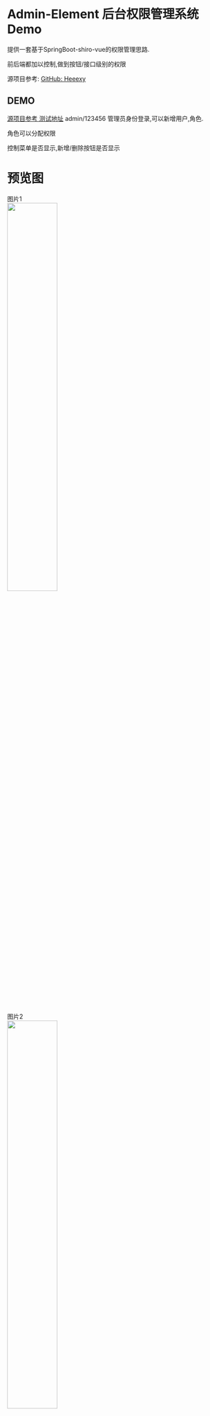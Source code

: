 # Admin-Element 后台权限管理系统Demo
提供一套基于SpringBoot-shiro-vue的权限管理思路.

前后端都加以控制,做到按钮/接口级别的权限

源项目参考: [GitHub: Heeexy](https://github.com/Heeexy/SpringBoot-Shiro-Vue)

## DEMO
[源项目参考 测试地址](http://g.heeexy.com)
admin/123456 管理员身份登录,可以新增用户,角色.

角色可以分配权限

控制菜单是否显示,新增/删除按钮是否显示


# 预览图

图片1      
<img src="https://blog.mylady.top/static/books/2022/8/2022-08-09_213343.png" style="width:48%;" />     
图片2       
<img src="https://blog.mylady.top/static/books/2022/8/2022-08-09_213441.png" style="width:48%;" />     
图片3          
<img src="https://blog.mylady.top/static/books/2022/8/2022-08-09_213454.png" style="width:48%;" />

# 优化
1, 站长[巨人-Heeexy](https://github.com/Heeexy/SpringBoot-Shiro-Vue)的肩膀上进行优化开发.
1. 前端Vue框架使用 [vue-element-admin](https://panjiachen.github.io/vue-element-admin) 进行二次开发. [使用文档: https://panjiachen.github.io/vue-element-admin-site/zh/](https://panjiachen.github.io/vue-element-admin-site/zh/)    
2. 使用token作为登录凭证, 不使用session,避免跨域问题
3. 使用自定义注解+aop 替代shiro的功能,简化了配置，增强了可拓展性

# 设计思路

### 核心
 每个登录用户拥有各自的N条权限,比如 文章:查看/编辑/发布/删除

### 后端

基于 [RBAC新解](http://globeeip.iteye.com/blog/1236167) . 

通常我们的权限设计都是 用户--角色--权限 ,其中**角色**是我们写代码的人没法控制的,它可以有多条权限,每个用户又可以设计为拥有多个角色.因此如果从角色着手进行权限验证,系统都必须根据用户的配置动起来,非常复杂.

所以我们后台设计的关键点就在于: **后台接口只验证权限,不看角色.**

角色的作用其实只是用来管理分配权限的,真正的验证只验证**权限** ,而不去管你是否是那种角色.体现在代码上就是接口上注解为

```java
@RequiresPermissions("article:add")
```

而不是

```java
@RequiresRoles(value = {"admin","manager","writer"}, logical = Logical.OR) 
```

### 前端

采用了[vueAdmin-template](https://github.com/PanJiaChen/vueAdmin-template) , [ElementUI](https://github.com/ElemeFE/element) , 权限设计思路也是参考了 vueAdmin 的动态路由的设计.

后端负责了接口的安全性,而前端之所以要做权限处理,最主要的目的就是**隐藏掉不具有权限的菜单(路由)和按钮**.

登录系统后,后端返回此用户的权限信息,比如 
```json
{
    "msg": "",
    "code": "200",
    "info": {
        "userId": 19823,
        "username": "123456",
        "nickname": "管理员金毛狮王谢逊",
        "roleIds": [
            995009,
            993003
        ],
        "menuList": [
            "sys_permission",
            "role",
            "user",
            "logs",
            "article",
            "option"
        ],
        "permissionList": [
            "user:list",
            "user:add",
            "role:update",
            "sys_permission:delete",
            "option:change",
            "article:add",
            "logs:delete",
            "sys_permission:add",
            "user:update",
            "role:add",
            "logs:list",
            "sys_permission:list",
            "option:add",
            "article:list",
            "option:delete",
            "option:list",
            "role:list",
            "article:update",
            "role:delete",
            "sys_permission:change"
        ]
    }
}
```

根据**menuList**判断给此用户生成哪些路由, 根据**permissionList**判断给用户显示哪些按钮,能请求哪些接口.

### 数据库
最主要的是要有一张本系统内的全部权限明细表,比如下面这样
![权限表](https://blog.mylady.top/static/books/2022/8/2022-08-09_214358.png)
![权限数据](https://blog.mylady.top/static/books/2022/8/2022-08-09_214420.png)

如果某用户拥有表格中前五条权限,就可以查出他就拥有article和user两个菜单,至于页面内是否显示(新增)(修改)按钮,就根据他的permissionList来判断.

## 具体实现
有了思路,就可以根据各自的业务进行实现,本项目在此进行了简单的实现,后端代码在back文件夹,前端代码在vue文件夹.前端启动只需
```
npm install
npm run dev
```

后端就是常规的shiro配置,前端代码如果看不明白,可以加群讨论: 484257540     

## 分配权限页面效果
![分配权限页面](https://blog.mylady.top/static/books/2022/8/2022-08-09_213441.png)


# 鸣谢
[GitHub: Heeexy](https://github.com/Heeexy/SpringBoot-Shiro-Vue)